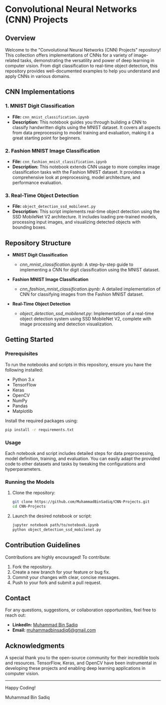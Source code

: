 # Convolutional Neural Networks (CNN) Projects

## Overview
Welcome to the "Convolutional Neural Networks (CNN) Projects" repository! This collection offers implementations of CNNs for a variety of image-related tasks, demonstrating the versatility and power of deep learning in computer vision. From digit classification to real-time object detection, this repository provides well-documented examples to help you understand and apply CNNs in various domains.

## CNN Implementations

### 1. MNIST Digit Classification
- **File:** `cnn_mnist_classification.ipynb`
- **Description:** This notebook guides you through building a CNN to classify handwritten digits using the MNIST dataset. It covers all aspects from data preprocessing to model training and evaluation, making it a great starting point for beginners.

### 2. Fashion MNIST Image Classification
- **File:** `cnn_fashion_mnist_classification.ipynb`
- **Description:** This notebook extends CNN usage to more complex image classification tasks with the Fashion MNIST dataset. It provides a comprehensive look at preprocessing, model architecture, and performance evaluation.

### 3. Real-Time Object Detection
- **File:** `object_detection_ssd_mobilenet.py`
- **Description:** This script implements real-time object detection using the SSD MobileNet V2 architecture. It includes loading pre-trained models, processing input images, and visualizing detected objects with bounding boxes.

## Repository Structure

- **MNIST Digit Classification**
  - *cnn_mnist_classification.ipynb*: A step-by-step guide to implementing a CNN for digit classification using the MNIST dataset.
  
- **Fashion MNIST Image Classification**
  - *cnn_fashion_mnist_classification.ipynb*: A detailed implementation of CNN for classifying images from the Fashion MNIST dataset.

- **Real-Time Object Detection**
  - *object_detection_ssd_mobilenet.py*: Implementation of a real-time object detection system using SSD MobileNet V2, complete with image processing and detection visualization.

## Getting Started

### Prerequisites
To run the notebooks and scripts in this repository, ensure you have the following installed:
- Python 3.x
- TensorFlow
- Keras
- OpenCV
- NumPy
- Pandas
- Matplotlib

Install the required packages using:
```bash
pip install -r requirements.txt
```

### Usage
Each notebook and script includes detailed steps for data preprocessing, model definition, training, and evaluation. You can easily adapt the provided code to other datasets and tasks by tweaking the configurations and hyperparameters.

### Running the Models
1. Clone the repository:
    ```bash
    git clone https://github.com/MuhammadBinSadiq/CNN-Projects.git
    cd CNN-Projects
    ```

2. Launch the desired notebook or script:
    ```bash
    jupyter notebook path/to/notebook.ipynb
    python object_detection_ssd_mobilenet.py
    ```

## Contribution Guidelines
Contributions are highly encouraged! To contribute:
1. Fork the repository.
2. Create a new branch for your feature or bug fix.
3. Commit your changes with clear, concise messages.
4. Push to your fork and submit a pull request.

## Contact

For any questions, suggestions, or collaboration opportunities, feel free to reach out:

* **LinkedIn:** [Muhammad Bin Sadiq](https://www.linkedin.com/in/iammuhammadbinsadiq/)
* **Email:** muhammadbinsadiq6@gmail.com

## Acknowledgments
A special thank you to the open-source community for their incredible tools and resources. TensorFlow, Keras, and OpenCV have been instrumental in developing these projects and enabling deep learning applications in computer vision.

---

Happy Coding!

Muhammad Bin Sadiq
